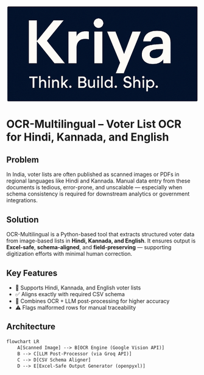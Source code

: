 <p align="center">
  <img src="screenshots/kriya_banner.png" alt="Kriya Banner" width="500"/>
</p>

# OCR-Multilingual – Voter List OCR for Hindi, Kannada, and English

## Problem
In India, voter lists are often published as scanned images or PDFs in regional languages like Hindi and Kannada. Manual data entry from these documents is tedious, error-prone, and unscalable — especially when schema consistency is required for downstream analytics or government integrations.

## Solution
OCR-Multilingual is a Python-based tool that extracts structured voter data from image-based lists in **Hindi, Kannada, and English**. It ensures output is **Excel-safe**, **schema-aligned**, and **field-preserving** — supporting digitization efforts with minimal human correction.

## Key Features
- 📄 Supports Hindi, Kannada, and English voter lists
- ✅ Aligns exactly with required CSV schema
- 🧠 Combines OCR + LLM post-processing for higher accuracy
- ⚠️ Flags malformed rows for manual traceability

## Architecture
```mermaid
flowchart LR
    A[Scanned Image] --> B[OCR Engine (Google Vision API)]
    B --> C[LLM Post-Processor (via Groq API)]
    C --> D[CSV Schema Aligner]
    D --> E[Excel-Safe Output Generator (openpyxl)]
